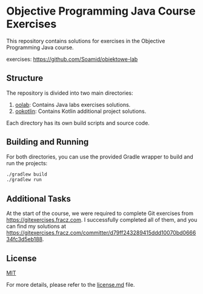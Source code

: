 # Objective Programming Java Course Exercises

This repository contains solutions for exercises in the Objective Programming Java course.

exercises: https://github.com/Soamid/obiektowe-lab

## Structure

The repository is divided into two main directories:

1. [oolab](oolab/): Contains Java labs exercises solutions.
2. [ookotlin](ookotlin/): Contains Kotlin additional project solutions.

Each directory has its own build scripts and source code.

## Building and Running

For both directories, you can use the provided Gradle wrapper to build and run the projects:

```sh
./gradlew build
./gradlew run
```

## Additional Tasks

At the start of the course, we were required to complete Git exercises from https://gitexercises.fracz.com. I successfully completed all of them, and you can find my solutions at https://gitexercises.fracz.com/committer/d79ff243289415ddd10070bd066634fc3d5eb188.

## License

[MIT](https://opensource.org/licenses/MIT)

For more details, please refer to the [license.md](license.md) file.
